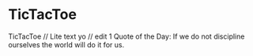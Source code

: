
# TicTacToe
TicTacToe
// Lite text yo
// edit 1
Quote of the Day:
If we do not discipline ourselves the world will do it for us. 
